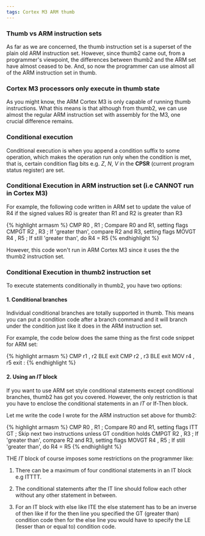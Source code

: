 ```yaml
---
tags: Cortex M3 ARM thumb
---
```

### Thumb vs ARM instruction sets

As far as we are concerned, the thumb instruction set is a superset of the plain old ARM instruction set. However, since thumb2 came out, from a programmer's viewpoint, the differences between thumb2 and the ARM  set have almost ceased to be. And, so now the programmer can use almost all of the ARM instruction set in thumb.
### Cortex M3 processors only execute in thumb state

As you might know, the ARM Cortex M3 is only capable of running thumb instructions. What this means is that although from thumb2, we can use almost the regular ARM instruction set with assembly for the M3, one crucial difference remains. 

### Conditional execution

Conditional execution is when you append a condition suffix to some operation, which makes the operation run only when the condition is met, that is, certain condition flag bits e.g. *Z*, *N*, *V* in the **CPSR** (current program status register) are set.

### Conditional Execution in ARM instruction set (i.e CANNOT run in Cortex M3)

For example, the following code written in ARM set to update the value of R4 if the signed
values R0 is greater than R1 and R2 is greater than R3

{% highlight armasm %}
CMP R0 , R1 ; Compare R0 and R1, setting flags
CMPGT R2 , R3 ; If 'greater than', compare R2 and R3, setting flags
MOVGT R4 , R5 ; If still 'greater than', do R4 = R5
{% endhighlight %}

However, this code won't run in ARM Cortex M3 since it uses the the thumb2 instruction set.

### Conditional Execution in thumb2 instruction set

To execute statements conditionally in thumb2, you have two options:

#### 1. Conditional branches

Individual conditional branches are totally supported in thumb. This means you can put a condition code after a branch command and it will branch under the condition just like it does in the ARM instruction set.

For example, the code below does the same thing as the first code snippet for ARM set:

{% highlight armasm %}
CMP r1 , r2
BLE exit
CMP r2 , r3
BLE exit
MOV r4 , r5
exit :
{% endhighlight %}

#### 2. Using an *IT* block

If you want to use ARM set style conditional statements except conditional branches, thumb2 has got you covered. However, the only restriction is that you have to enclose the conditional statements in an *IT* or If-Then block. 

Let me write the code I wrote for the ARM instruction set above for thumb2:

{% highlight armasm %}
CMP R0 , R1 ; Compare R0 and R1, setting flags
ITT GT ; Skip next two instructions unless GT condition holds
CMPGT R2 , R3 ; If 'greater than', compare R2 and R3, setting flags
MOVGT R4 , R5 ; If still 'greater than', do R4 = R5
{% endhighlight %}

THE *IT* block of course imposes some restrictions on the programmer like:

1. There can be a maximum of four conditional statements in an IT block e.g ITTTT.

2. The conditional statements after the IT line should follow each other without any other statement in between.

3. For an IT block with else like ITE the else statement has to be an inverse of then like if for the then line you specified the GT (greater than) condition code then for the else line you would have to specify the LE (lesser than or equal to) condition code.
